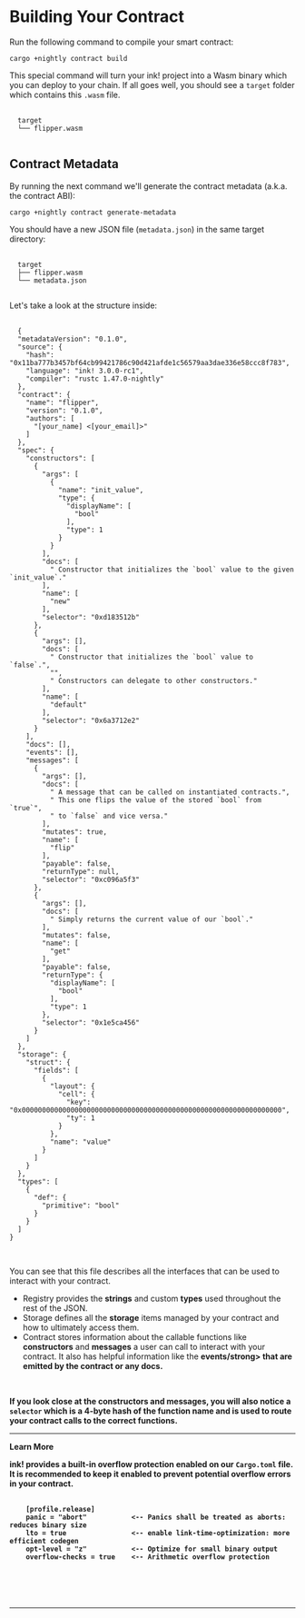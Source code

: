 # Building Your Contract

<p>Run the following command to compile your smart contract:</p>

<pre><code>cargo +nightly contract build</code></pre>

<p>This special command will turn your ink! project into a Wasm binary which you can deploy to your chain. If all goes well, you should see a <code>target</code> folder which contains this <code>.wasm</code> file.</p>

<pre>
  <code>
  target
  └── flipper.wasm
  </code>
</pre>

<h2>Contract Metadata</h2>

<p>By running the next command we'll generate the contract metadata (a.k.a. the contract ABI):</p>

<pre><code>cargo +nightly contract generate-metadata</code></pre>

<p>You should have a new JSON file (<code>metadata.json</code>) in the same target directory:
  
<pre>
  <code>
  target
  ├── flipper.wasm
  └── metadata.json
  </code>
</pre>

<p>Let's take a look at the structure inside:</p>

<pre>
  <code>
  {
  "metadataVersion": "0.1.0",
  "source": {
    "hash": "0x11ba777b3457bf64cb99421786c90d421afde1c56579aa3dae336e58ccc8f783",
    "language": "ink! 3.0.0-rc1",
    "compiler": "rustc 1.47.0-nightly"
  },
  "contract": {
    "name": "flipper",
    "version": "0.1.0",
    "authors": [
      "[your_name] <[your_email]>"
    ]
  },
  "spec": {
    "constructors": [
      {
        "args": [
          {
            "name": "init_value",
            "type": {
              "displayName": [
                "bool"
              ],
              "type": 1
            }
          }
        ],
        "docs": [
          " Constructor that initializes the `bool` value to the given `init_value`."
        ],
        "name": [
          "new"
        ],
        "selector": "0xd183512b"
      },
      {
        "args": [],
        "docs": [
          " Constructor that initializes the `bool` value to `false`.",
          "",
          " Constructors can delegate to other constructors."
        ],
        "name": [
          "default"
        ],
        "selector": "0x6a3712e2"
      }
    ],
    "docs": [],
    "events": [],
    "messages": [
      {
        "args": [],
        "docs": [
          " A message that can be called on instantiated contracts.",
          " This one flips the value of the stored `bool` from `true`",
          " to `false` and vice versa."
        ],
        "mutates": true,
        "name": [
          "flip"
        ],
        "payable": false,
        "returnType": null,
        "selector": "0xc096a5f3"
      },
      {
        "args": [],
        "docs": [
          " Simply returns the current value of our `bool`."
        ],
        "mutates": false,
        "name": [
          "get"
        ],
        "payable": false,
        "returnType": {
          "displayName": [
            "bool"
          ],
          "type": 1
        },
        "selector": "0x1e5ca456"
      }
    ]
  },
  "storage": {
    "struct": {
      "fields": [
        {
          "layout": {
            "cell": {
              "key": "0x0000000000000000000000000000000000000000000000000000000000000000",
              "ty": 1
            }
          },
          "name": "value"
        }
      ]
    }
  },
  "types": [
    {
      "def": {
        "primitive": "bool"
      }
    }
  ]
}
  </code>
    </pre>

<p>You can see that this file describes all the interfaces that can be used to interact with your contract.</p>

  <ul>
  <li>Registry provides the <strong>strings</strong> and custom <strong>types</strong> used throughout the rest of the JSON.</li>
  <li>Storage defines all the <strong>storage</strong> items managed by your contract and how to ultimately access them.</li>
  <li>Contract stores information about the callable functions like <strong>constructors</strong> and <strong>messages</strong> a user can call to interact with your contract.     It also has helpful information like the <strong>events/strong> that are emitted by the contract or any <strong>docs.</strong></li>
  </ul>
  
  <br>
  
  <p>If you look close at the constructors and messages, you will also notice a <code>selector</code> which is a 4-byte hash of the function name and is used to route your contract calls to the correct functions.
  
 <hr>
 
 <p><strong>Learn More</strong></p>
 
 <p>ink! provides a built-in overflow protection enabled on our <code>Cargo.toml</code> file. It is recommended to keep it enabled to prevent potential overflow errors in your contract.</p>
 
 <pre>
  <code>
    [profile.release]
    panic = "abort"           <-- Panics shall be treated as aborts: reduces binary size
    lto = true                <-- enable link-time-optimization: more efficient codegen
    opt-level = "z"           <-- Optimize for small binary output
    overflow-checks = true    <-- Arithmetic overflow protection
  <code>
 </pre>
 
 <hr>

  








